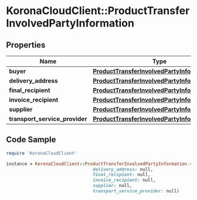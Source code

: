 # KoronaCloudClient::ProductTransferInvolvedPartyInformation

## Properties

Name | Type | Description | Notes
------------ | ------------- | ------------- | -------------
**buyer** | [**ProductTransferInvolvedPartyInformationData**](ProductTransferInvolvedPartyInformationData.md) |  | [optional] 
**delivery_address** | [**ProductTransferInvolvedPartyInformationData**](ProductTransferInvolvedPartyInformationData.md) |  | [optional] 
**final_recipient** | [**ProductTransferInvolvedPartyInformationData**](ProductTransferInvolvedPartyInformationData.md) |  | [optional] 
**invoice_recipient** | [**ProductTransferInvolvedPartyInformationData**](ProductTransferInvolvedPartyInformationData.md) |  | [optional] 
**supplier** | [**ProductTransferInvolvedPartyInformationData**](ProductTransferInvolvedPartyInformationData.md) |  | [optional] 
**transport_service_provider** | [**ProductTransferInvolvedPartyInformationData**](ProductTransferInvolvedPartyInformationData.md) |  | [optional] 

## Code Sample

```ruby
require 'KoronaCloudClient'

instance = KoronaCloudClient::ProductTransferInvolvedPartyInformation.new(buyer: null,
                                 delivery_address: null,
                                 final_recipient: null,
                                 invoice_recipient: null,
                                 supplier: null,
                                 transport_service_provider: null)
```


